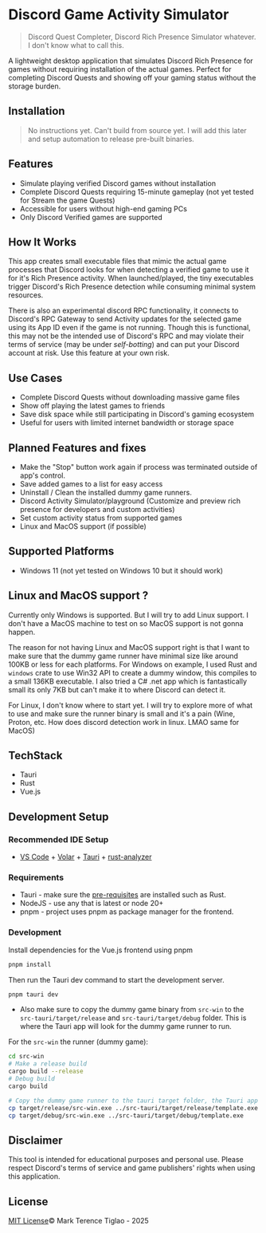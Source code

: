 # Discord Game Activity Simulator

> Discord Quest Completer, Discord Rich Presence Simulator whatever. I don't know what to call this.

A lightweight desktop application that simulates Discord Rich Presence for games without requiring installation of the actual games. Perfect for completing Discord Quests and showing off your gaming status without the storage burden.

## Installation

> No instructions yet. Can't build from source yet. I will add this later and setup automation to release pre-built binaries.

## Features

- Simulate playing verified Discord games without installation
- Complete Discord Quests requiring 15-minute gameplay (not yet tested for Stream the game Quests)
- Accessible for users without high-end gaming PCs
- Only Discord Verified games are supported

## How It Works

This app creates small executable files that mimic the actual game processes that Discord looks for when detecting a verified game to use it for it's Rich Presence activity. When launched/played, the tiny executables trigger Discord's Rich Presence detection while consuming minimal system resources.

There is also an experimental discord RPC functionality, it connects to Discord's RPC Gateway to send Activity updates for the selected game using its App ID even if the game is not running. Though this is functional, this may not be the intended use of Discord's RPC and may violate their terms of service (may be under _self-botting_) and can put your Discord account at risk. Use this feature at your own risk.

## Use Cases

- Complete Discord Quests without downloading massive game files
- Show off playing the latest games to friends
- Save disk space while still participating in Discord's gaming ecosystem
- Useful for users with limited internet bandwidth or storage space

## Planned Features and fixes

- Make the "Stop" button work again if process was terminated outside of app's control.
- Save added games to a list for easy access
- Uninstall / Clean the installed dummy game runners.
- Discord Activity Simulator/playground (Customize and preview rich presence for developers and custom activities)
- Set custom activity status from supported games
- Linux and MacOS support (if possible)


## Supported Platforms

- Windows 11 (not yet tested on Windows 10 but it should work)

## Linux and MacOS support ?

Currently only Windows is supported. But I will try to add Linux support. I don't have a MacOS machine to test on so MacOS support is not gonna happen.

The reason for not having Linux and MacOS support right is that I want to make sure that the dummy game runner have minimal size like around 100KB or less for each platforms. For Windows on example, I used Rust and `windows` crate to use Win32 API to create a dummy window, this compiles to a small 136KB executable. I also tried a C# .net app which is fantastically small its only 7KB but can't make it to where Discord can detect it.

For Linux, I don't know where to start yet. I will try to explore more of what to use and make sure the runner binary is small and it's a pain (Wine, Proton, etc. How does discord detection work in linux. LMAO same for MacOS)

## TechStack

- Tauri
- Rust
- Vue.js

## Development Setup

### Recommended IDE Setup

- [VS Code](https://code.visualstudio.com/) + [Volar](https://marketplace.visualstudio.com/items?itemName=Vue.volar) + [Tauri](https://marketplace.visualstudio.com/items?itemName=tauri-apps.tauri-vscode) + [rust-analyzer](https://marketplace.visualstudio.com/items?itemName=rust-lang.rust-analyzer)

### Requirements

- Tauri - make sure the [pre-requisites](https://tauri.app/v1/guides/getting-started/prerequisites/) are installed such as Rust.
- NodeJS - use any that is latest or node 20+
- pnpm - project uses pnpm as package manager for the frontend.

### Development

Install dependencies for the Vue.js frontend using pnpm

```bash
pnpm install
```

Then run the Tauri dev command to start the development server. 

```bash
pnpm tauri dev
```

- Also make sure to copy the dummy game binary from `src-win` to the `src-tauri/target/release` and `src-tauri/target/debug` folder. This is where the Tauri app will look for the dummy game runner to run.

For the `src-win` the runner (dummy game):

```bash
cd src-win  
# Make a release build
cargo build --release
# Debug build
cargo build

# Copy the dummy game runner to the tauri target folder, the Tauri app needs this executable to run the dummy game.
cp target/release/src-win.exe ../src-tauri/target/release/template.exe
cp target/debug/src-win.exe ../src-tauri/target/debug/template.exe
```

## Disclaimer

This tool is intended for educational purposes and personal use. Please respect Discord's terms of service and game publishers' rights when using this application.

## License

[MIT License](LICENSE)© Mark Terence Tiglao - 2025
